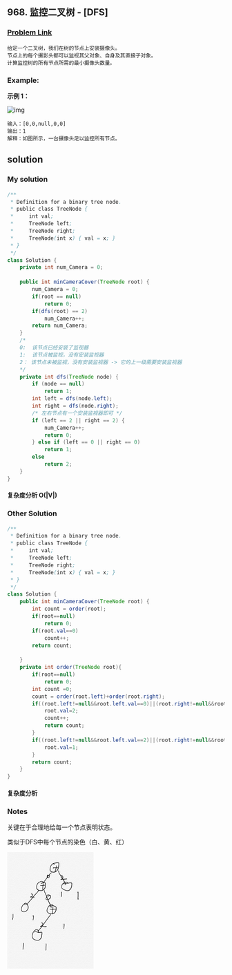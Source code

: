 ## 968. 监控二叉树 - [DFS]

### [Problem Link](https://leetcode-cn.com/problems/binary-tree-cameras)
	给定一个二叉树，我们在树的节点上安装摄像头。
	节点上的每个摄影头都可以监视其父对象、自身及其直接子对象。
	计算监控树的所有节点所需的最小摄像头数量。

### Example:

**示例 1：**

![img](https://assets.leetcode-cn.com/aliyun-lc-upload/uploads/2018/12/29/bst_cameras_01.png)

```
输入：[0,0,null,0,0]
输出：1
解释：如图所示，一台摄像头足以监控所有节点。
```

## solution
### My solution
```java
/**
 * Definition for a binary tree node.
 * public class TreeNode {
 *     int val;
 *     TreeNode left;
 *     TreeNode right;
 *     TreeNode(int x) { val = x; }
 * }
 */
class Solution {
    private int num_Camera = 0;

    public int minCameraCover(TreeNode root) {
        num_Camera = 0;
        if(root == null)
            return 0;
        if(dfs(root) == 2)
            num_Camera++;
        return num_Camera;
    }
    /*
    0:  该节点已经安装了监视器
    1:  该节点被监视，没有安装监视器
    2： 该节点未被监视，没有安装监视器 -> 它的上一级需要安装监视器
    */
    private int dfs(TreeNode node) {
        if (node == null)
            return 1; 
        int left = dfs(node.left);
        int right = dfs(node.right);
        /* 左右节点有一个安装监视器即可 */
        if (left == 2 || right == 2) {
            num_Camera++;
            return 0;
        } else if (left == 0 || right == 0)           
            return 1;
        else 
            return 2;
    }
}
```
#### 复杂度分析 O(|V|)

### Other Solution
```java
/**
 * Definition for a binary tree node.
 * public class TreeNode {
 *     int val;
 *     TreeNode left;
 *     TreeNode right;
 *     TreeNode(int x) { val = x; }
 * }
 */
class Solution {
    public int minCameraCover(TreeNode root) {
        int count = order(root);
        if(root==null)
            return 0;
        if(root.val==0)
            count++;
        return count;
        
    }
    private int order(TreeNode root){
        if(root==null)
            return 0;
        int count =0;
        count = order(root.left)+order(root.right);
        if((root.left!=null&&root.left.val==0)||(root.right!=null&&root.right.val==0)){
            root.val=2;
            count++;
            return count;
        }
        if((root.left!=null&&root.left.val==2)||(root.right!=null&&root.right.val==2)){
            root.val=1;
        }
        return count;
    }
}
```
#### 复杂度分析



### Notes

关键在于合理地给每一个节点表明状态。

类似于DFS中每个节点的染色（白、黄、红）



<img src="pics/968-1.png" width="200px" />
